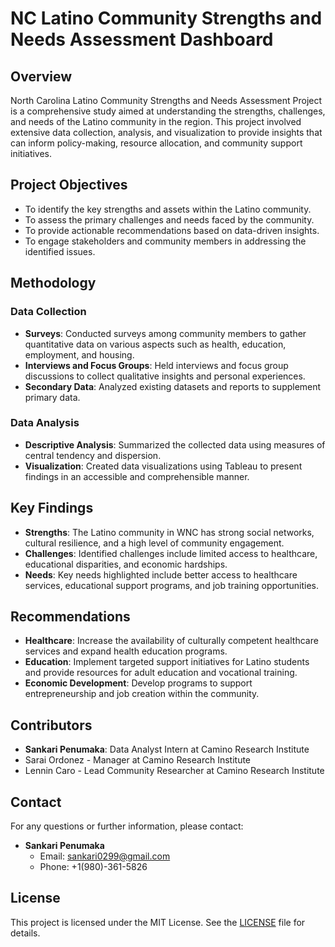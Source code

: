 # NC Latino Community Strengths and Needs Assessment Dashboard

## Overview

North Carolina Latino Community Strengths and Needs Assessment Project is a comprehensive study aimed at understanding the strengths, challenges, and needs of the Latino community in the region. This project involved extensive data collection, analysis, and visualization to provide insights that can inform policy-making, resource allocation, and community support initiatives.

## Project Objectives

- To identify the key strengths and assets within the Latino community.
- To assess the primary challenges and needs faced by the community.
- To provide actionable recommendations based on data-driven insights.
- To engage stakeholders and community members in addressing the identified issues.

## Methodology

### Data Collection

- **Surveys**: Conducted surveys among community members to gather quantitative data on various aspects such as health, education, employment, and housing.
- **Interviews and Focus Groups**: Held interviews and focus group discussions to collect qualitative insights and personal experiences.
- **Secondary Data**: Analyzed existing datasets and reports to supplement primary data.

### Data Analysis

- **Descriptive Analysis**: Summarized the collected data using measures of central tendency and dispersion.
- **Visualization**: Created data visualizations using Tableau to present findings in an accessible and comprehensible manner.

## Key Findings

- **Strengths**: The Latino community in WNC has strong social networks, cultural resilience, and a high level of community engagement.
- **Challenges**: Identified challenges include limited access to healthcare, educational disparities, and economic hardships.
- **Needs**: Key needs highlighted include better access to healthcare services, educational support programs, and job training opportunities.

## Recommendations

- **Healthcare**: Increase the availability of culturally competent healthcare services and expand health education programs.
- **Education**: Implement targeted support initiatives for Latino students and provide resources for adult education and vocational training.
- **Economic Development**: Develop programs to support entrepreneurship and job creation within the community.

## Contributors

- **Sankari Penumaka**: Data Analyst Intern at Camino Research Institute
- Sarai Ordonez - Manager at Camino Research Institute
- Lennin Caro - Lead Community Researcher at Camino Research Institute

## Contact

For any questions or further information, please contact:

- **Sankari Penumaka**
  - Email: sankari0299@gmail.com
  - Phone: +1(980)-361-5826

## License

This project is licensed under the MIT License. See the [LICENSE](LICENSE) file for details.


